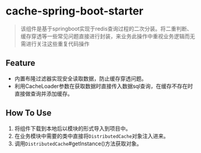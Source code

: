 # cache-spring-boot-starter
 > 该组件是基于springboot实现于redis查询过程的二次分装。将二重判断、缓存穿透等一些常见问题直接进行封装，来业务此操作中重视业务逻辑而无需进行关注这些重复代码操作






## Feature
  * 内置布隆过滤器实现安全读取数据，防止缓存穿透问题。
  * 利用CacheLoader参数在获取数据时直接传入数据sql查询，在缓存不存在时直接做查询并添加缓存。





## How To Use
  1. 将组件下载到本地后以模块的形式导入到项目中。
  2. 在业务模块中需要的类中直接将`DistributedCache`对象注入进来。
  3. 调用`DistributedCache`#getInstance()方法获取对象。
